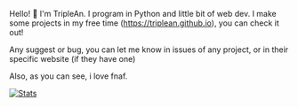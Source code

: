 Hello! 👋 I'm TripleAn. I program in Python and little bit of web dev. I make some projects in my free time (https://triplean.github.io), you can check it out!

Any suggest or bug, you can let me know in issues of any project, or in their specific website (if they have one)

Also, as you can see, i love fnaf.


[![Stats](https://github-readme-stats.vercel.app/api?username=triplean)](https://github.com/anuraghazra/github-readme-stats)
